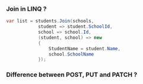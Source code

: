 
### Join in LINQ ?

```C#
var list = students.Join(schools, 
            student => student.SchoolId, 
            school => school.Id, 
            (student, school) => new
            {
                StudentName = student.Name,
                school.SchoolName
            });
```

### Difference between POST, PUT and PATCH ?

